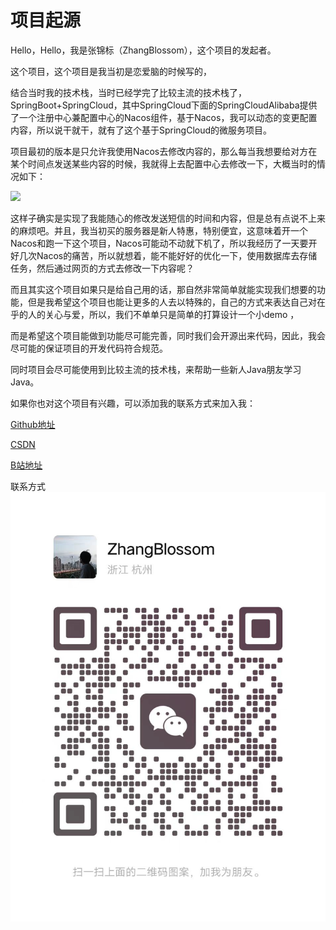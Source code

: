 # 项目起源

Hello，Hello，我是张锦标（ZhangBlossom），这个项目的发起者。

这个项目，这个项目是我当初是恋爱脑的时候写的，

结合当时我的技术栈，当时已经学完了比较主流的技术栈了，SpringBoot+SpringCloud，其中SpringCloud下面的SpringCloudAlibaba提供了一个注册中心兼配置中心的Nacos组件，基于Nacos，我可以动态的变更配置内容，所以说干就干，就有了这个基于SpringCloud的微服务项目。

项目最初的版本是只允许我使用Nacos去修改内容的，那么每当我想要给对方在某个时间点发送某些内容的时候，我就得上去配置中心去修改一下，大概当时的情况如下：

![](https://www.notion.so/image/https%3A%2F%2Fcdn.nlark.com%2Fyuque%2F0%2F2023%2Fpng%2F34806522%2F1677068469585-95d54a13-26b8-4d77-b3f0-ed20a23290e9.png?id=87038bda-c295-4388-8fd1-21249636b94c&table=block&spaceId=b64c4d64-f403-4087-86e0-a1e8fdb8361f&width=2000&userId=c25e5a34-6e8a-4a43-ba9f-f420d2f8d2b7&cache=v2)

这样子确实是实现了我能随心的修改发送短信的时间和内容，但是总有点说不上来的麻烦吧。并且，我当初买的服务器是新人特惠，特别便宜，这意味着开一个Nacos和跑一下这个项目，Nacos可能动不动就下机了，所以我经历了一天要开好几次Nacos的痛苦，所以就想着，能不能好好的优化一下，使用数据库去存储任务，然后通过网页的方式去修改一下内容呢？

而且其实这个项目如果只是给自己用的话，那自然非常简单就能实现我们想要的功能，但是我希望这个项目也能让更多的人去以特殊的，自己的方式来表达自己对在乎的人的关心与爱，所以，我们不单单只是简单的打算设计一个小demo ，

而是希望这个项目能做到功能尽可能完善，同时我们会开源出来代码，因此，我会尽可能的保证项目的开发代码符合规范。

同时项目会尽可能使用到比较主流的技术栈，来帮助一些新人Java朋友学习Java。

如果你也对这个项目有兴趣，可以添加我的联系方式来加入我：

[Github地址](https://github.com/ZzloveLixh/Towelove)

[CSDN](https://blog.csdn.net/Zhangsama1?type=bbs)

[B站地址](https://space.bilibili.com/141176332?spm_id_from=333.1007.0.0)

联系方式
![](./imgs/origin/contact.jpg)
